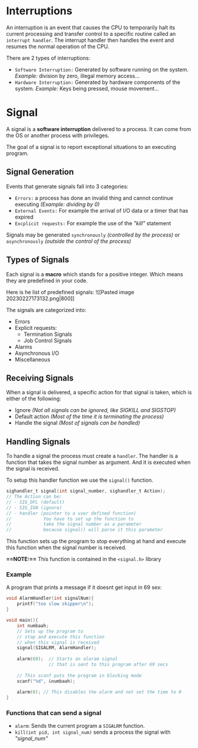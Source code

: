 # Interruptions
An interruption is an event that causes the CPU to temporarily halt its current processing and transfer control to a specific routine called an `interrupt handler`. 
The interrupt handler then handles the event and resumes the normal operation of the CPU.

There are 2 types of interruptions:
- `Software Interruption:` Generated by software running on the system.
  _Example:_ division by zero, illegal memory access...
- `Hardware Interruption:` Generated by hardware components of the system.
  _Example:_ Keys being pressed, mouse movement...

# Signal
A signal is a **software interruption**  delivered to a process.
It can come from the OS or another process with privileges.

The goal of a signal is to report exceptional situations to an executing program.

## Signal Generation
Events that generate signals fall into 3 categories:
- `Errors:` a process has done an invalid thing and cannot continue executing _(Example: dividing by 0)_
- `External Events:` For example the arrival of I/O data or a timer that has expired
- `Excplicit requests:` For example the use of the _"kill"_ statement

Signals may be generated `synchronously` _(controlled by the process)_ or `asynchronously` _(outside the control of the process)_

## Types of Signals
Each signal is a **macro** which stands for a positive integer. Which means they are predefined in your code.

Here is he list of predefined signals:
![[Pasted image 20230227173132.png|800]]

The signals are categorized into:
- Errors
- Explicit requests:
	- Termination Signals
	- Job Control Signals
- Alarms
- Asynchronous I/O
- Miscellaneous

## Receiving Signals
When a signal is delivered, a specific action for that signal is taken, which is either of the following:
- Ignore _(Not all signals can be ignored, like SIGKILL and SIGSTOP)_
- Default action _(Most of the time it is terminating the process)_
- Handle the signal _(Most of signals can be handled)_

## Handling Signals
To handle a signal the process must create a `handler`.
The handler is a function that takes the signal number as argument. And it is executed when the signal is received.

To setup this handler function we use the `signal()` function.
```c
sighandler_t signal(int signal_number, sighandler_t Action);
// The Action can be:
// - SIG_DFL (default)
// - SIG_IGN (ignore)
// - handler (pointer to a user defined function)
//            You have to set up the function to
//            take the signal number as a parameter
//            because signal() will parse it this parameter   
```
This function sets up the program to stop everything at hand and execute this function when the signal number is received.

**==NOTE:==** This function is contained in the `<signal.h>` library

### Example
A program that prints a message if it doesnt get input in 69 sex:
```c
void AlarmHandler(int signalNum){
	printf("too slow skipper\n");
}

void main(){
	int numbaah;
	// Sets up the program to
	// stop and execute this function
	// when this signal is received
	signal(SIGALRM, AlarmHandler);
	
	alarm(69);  // Starts an alaram signal 
				// that is sent to this program after 69 secs
	
	// This scanf puts the program in blocking mode
	scanf("%d", &numbaah);
	
	alarm(0); // This disables the alarm and not set the time to 0
}
```

### Functions that can send a signal
- `alarm`: Sends the current program a `SIGALRM` function.
- `kill(int pid, int signal_num)` sends a process the signal with _"signal_num"_